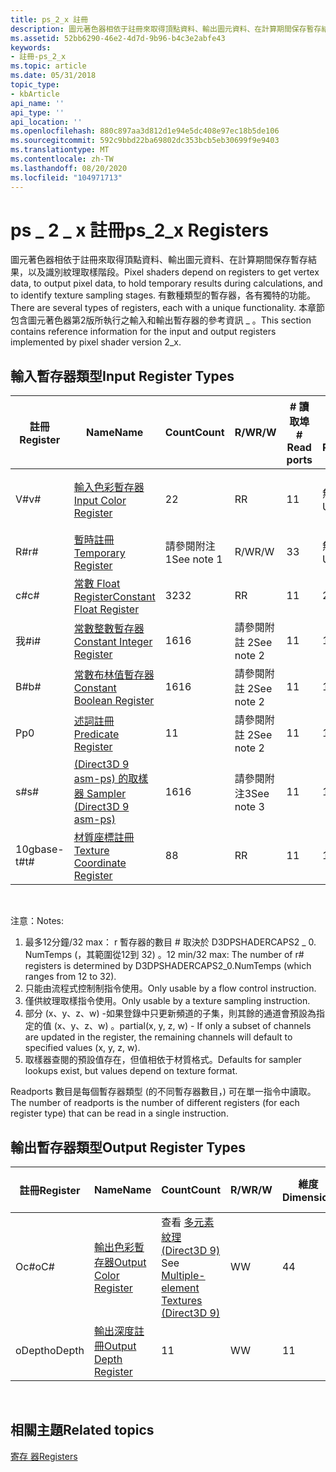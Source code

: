 ```yaml
---
title: ps_2_x 註冊
description: 圖元著色器相依于註冊來取得頂點資料、輸出圖元資料、在計算期間保存暫存結果，以及識別紋理取樣階段。
ms.assetid: 52bb6290-46e2-4d7d-9b96-b4c3e2abfe43
keywords:
- 註冊-ps_2_x
ms.topic: article
ms.date: 05/31/2018
topic_type:
- kbArticle
api_name: ''
api_type: ''
api_location: ''
ms.openlocfilehash: 880c897aa3d812d1e94e5dc408e97ec18b5de106
ms.sourcegitcommit: 592c9bbd22ba69802dc353bcb5eb30699f9e9403
ms.translationtype: MT
ms.contentlocale: zh-TW
ms.lasthandoff: 08/20/2020
ms.locfileid: "104971713"
---
```

# <a name="ps_2_x-registers"></a><span data-ttu-id="7fb22-104">ps \_ 2 \_ x 註冊</span><span class="sxs-lookup"><span data-stu-id="7fb22-104">ps\_2\_x Registers</span></span>

<span data-ttu-id="7fb22-105">圖元著色器相依于註冊來取得頂點資料、輸出圖元資料、在計算期間保存暫存結果，以及識別紋理取樣階段。</span><span class="sxs-lookup"><span data-stu-id="7fb22-105">Pixel shaders depend on registers to get vertex data, to output pixel data, to hold temporary results during calculations, and to identify texture sampling stages.</span></span> <span data-ttu-id="7fb22-106">有數種類型的暫存器，各有獨特的功能。</span><span class="sxs-lookup"><span data-stu-id="7fb22-106">There are several types of registers, each with a unique functionality.</span></span> <span data-ttu-id="7fb22-107">本章節包含圖元著色器第2版所執行之輸入和輸出暫存器的參考資訊 \_ 。</span><span class="sxs-lookup"><span data-stu-id="7fb22-107">This section contains reference information for the input and output registers implemented by pixel shader version 2\_x.</span></span>

## <a name="input-register-types"></a><span data-ttu-id="7fb22-108">輸入暫存器類型</span><span class="sxs-lookup"><span data-stu-id="7fb22-108">Input Register Types</span></span>



| <span data-ttu-id="7fb22-109">註冊</span><span class="sxs-lookup"><span data-stu-id="7fb22-109">Register</span></span> | <span data-ttu-id="7fb22-110">Name</span><span class="sxs-lookup"><span data-stu-id="7fb22-110">Name</span></span>                                                                                          | <span data-ttu-id="7fb22-111">Count</span><span class="sxs-lookup"><span data-stu-id="7fb22-111">Count</span></span>      | <span data-ttu-id="7fb22-112">R/W</span><span class="sxs-lookup"><span data-stu-id="7fb22-112">R/W</span></span>        | <span data-ttu-id="7fb22-113">\# 讀取埠</span><span class="sxs-lookup"><span data-stu-id="7fb22-113">\# Read ports</span></span> | <span data-ttu-id="7fb22-114">\# 讀取/inst</span><span class="sxs-lookup"><span data-stu-id="7fb22-114">\# Reads/inst</span></span> | <span data-ttu-id="7fb22-115">維度</span><span class="sxs-lookup"><span data-stu-id="7fb22-115">Dimension</span></span> | <span data-ttu-id="7fb22-116">RelAddr</span><span class="sxs-lookup"><span data-stu-id="7fb22-116">RelAddr</span></span> | <span data-ttu-id="7fb22-117">Defaults</span><span class="sxs-lookup"><span data-stu-id="7fb22-117">Defaults</span></span>                  | <span data-ttu-id="7fb22-118">需要 DCL</span><span class="sxs-lookup"><span data-stu-id="7fb22-118">Requires DCL</span></span> |
|----------|-----------------------------------------------------------------------------------------------|------------|------------|---------------|---------------|-----------|---------|---------------------------|--------------|
| <span data-ttu-id="7fb22-119">V\#</span><span class="sxs-lookup"><span data-stu-id="7fb22-119">v\#</span></span>      | [<span data-ttu-id="7fb22-120">輸入色彩暫存器</span><span class="sxs-lookup"><span data-stu-id="7fb22-120">Input Color Register</span></span>](dx9-graphics-reference-asm-ps-registers-input-color.md)               | <span data-ttu-id="7fb22-121">2</span><span class="sxs-lookup"><span data-stu-id="7fb22-121">2</span></span>          | <span data-ttu-id="7fb22-122">R</span><span class="sxs-lookup"><span data-stu-id="7fb22-122">R</span></span>          | <span data-ttu-id="7fb22-123">1</span><span class="sxs-lookup"><span data-stu-id="7fb22-123">1</span></span>             | <span data-ttu-id="7fb22-124">無限制</span><span class="sxs-lookup"><span data-stu-id="7fb22-124">Unlimited</span></span>     | <span data-ttu-id="7fb22-125">4</span><span class="sxs-lookup"><span data-stu-id="7fb22-125">4</span></span>         | <span data-ttu-id="7fb22-126">N</span><span class="sxs-lookup"><span data-stu-id="7fb22-126">N</span></span>       | <span data-ttu-id="7fb22-127">部分 (0001) 。</span><span class="sxs-lookup"><span data-stu-id="7fb22-127">Partial(0001).</span></span> <span data-ttu-id="7fb22-128">請參閱附注4</span><span class="sxs-lookup"><span data-stu-id="7fb22-128">See note 4</span></span> | <span data-ttu-id="7fb22-129">Y</span><span class="sxs-lookup"><span data-stu-id="7fb22-129">Y</span></span>            |
| <span data-ttu-id="7fb22-130">R\#</span><span class="sxs-lookup"><span data-stu-id="7fb22-130">r\#</span></span>      | [<span data-ttu-id="7fb22-131">暫時註冊</span><span class="sxs-lookup"><span data-stu-id="7fb22-131">Temporary Register</span></span>](dx9-graphics-reference-asm-ps-registers-temporary.md)                   | <span data-ttu-id="7fb22-132">請參閱附注1</span><span class="sxs-lookup"><span data-stu-id="7fb22-132">See note 1</span></span> | <span data-ttu-id="7fb22-133">R/W</span><span class="sxs-lookup"><span data-stu-id="7fb22-133">R/W</span></span>        | <span data-ttu-id="7fb22-134">3</span><span class="sxs-lookup"><span data-stu-id="7fb22-134">3</span></span>             | <span data-ttu-id="7fb22-135">無限制</span><span class="sxs-lookup"><span data-stu-id="7fb22-135">Unlimited</span></span>     | <span data-ttu-id="7fb22-136">4</span><span class="sxs-lookup"><span data-stu-id="7fb22-136">4</span></span>         | <span data-ttu-id="7fb22-137">N</span><span class="sxs-lookup"><span data-stu-id="7fb22-137">N</span></span>       | <span data-ttu-id="7fb22-138">無</span><span class="sxs-lookup"><span data-stu-id="7fb22-138">None</span></span>                      | <span data-ttu-id="7fb22-139">N</span><span class="sxs-lookup"><span data-stu-id="7fb22-139">N</span></span>            |
| <span data-ttu-id="7fb22-140">c\#</span><span class="sxs-lookup"><span data-stu-id="7fb22-140">c\#</span></span>      | [<span data-ttu-id="7fb22-141">常數 Float Register</span><span class="sxs-lookup"><span data-stu-id="7fb22-141">Constant Float Register</span></span>](dx9-graphics-reference-asm-ps-registers-constant-float.md)         | <span data-ttu-id="7fb22-142">32</span><span class="sxs-lookup"><span data-stu-id="7fb22-142">32</span></span>         | <span data-ttu-id="7fb22-143">R</span><span class="sxs-lookup"><span data-stu-id="7fb22-143">R</span></span>          | <span data-ttu-id="7fb22-144">1</span><span class="sxs-lookup"><span data-stu-id="7fb22-144">1</span></span>             | <span data-ttu-id="7fb22-145">2</span><span class="sxs-lookup"><span data-stu-id="7fb22-145">2</span></span>             | <span data-ttu-id="7fb22-146">4</span><span class="sxs-lookup"><span data-stu-id="7fb22-146">4</span></span>         | <span data-ttu-id="7fb22-147">N</span><span class="sxs-lookup"><span data-stu-id="7fb22-147">N</span></span>       | <span data-ttu-id="7fb22-148">0000</span><span class="sxs-lookup"><span data-stu-id="7fb22-148">0000</span></span>                      | <span data-ttu-id="7fb22-149">N</span><span class="sxs-lookup"><span data-stu-id="7fb22-149">N</span></span>            |
| <span data-ttu-id="7fb22-150">我\#</span><span class="sxs-lookup"><span data-stu-id="7fb22-150">i\#</span></span>      | [<span data-ttu-id="7fb22-151">常數整數暫存器</span><span class="sxs-lookup"><span data-stu-id="7fb22-151">Constant Integer Register</span></span>](dx9-graphics-reference-asm-ps-registers-constant-integer.md)     | <span data-ttu-id="7fb22-152">16</span><span class="sxs-lookup"><span data-stu-id="7fb22-152">16</span></span>         | <span data-ttu-id="7fb22-153">請參閱附註 2</span><span class="sxs-lookup"><span data-stu-id="7fb22-153">See note 2</span></span> | <span data-ttu-id="7fb22-154">1</span><span class="sxs-lookup"><span data-stu-id="7fb22-154">1</span></span>             | <span data-ttu-id="7fb22-155">1</span><span class="sxs-lookup"><span data-stu-id="7fb22-155">1</span></span>             | <span data-ttu-id="7fb22-156">4</span><span class="sxs-lookup"><span data-stu-id="7fb22-156">4</span></span>         | <span data-ttu-id="7fb22-157">N</span><span class="sxs-lookup"><span data-stu-id="7fb22-157">N</span></span>       | <span data-ttu-id="7fb22-158">0000</span><span class="sxs-lookup"><span data-stu-id="7fb22-158">0000</span></span>                      | <span data-ttu-id="7fb22-159">N</span><span class="sxs-lookup"><span data-stu-id="7fb22-159">N</span></span>            |
| <span data-ttu-id="7fb22-160">B\#</span><span class="sxs-lookup"><span data-stu-id="7fb22-160">b\#</span></span>      | [<span data-ttu-id="7fb22-161">常數布林值暫存器</span><span class="sxs-lookup"><span data-stu-id="7fb22-161">Constant Boolean Register</span></span>](dx9-graphics-reference-asm-ps-registers-constant-boolean.md)     | <span data-ttu-id="7fb22-162">16</span><span class="sxs-lookup"><span data-stu-id="7fb22-162">16</span></span>         | <span data-ttu-id="7fb22-163">請參閱附註 2</span><span class="sxs-lookup"><span data-stu-id="7fb22-163">See note 2</span></span> | <span data-ttu-id="7fb22-164">1</span><span class="sxs-lookup"><span data-stu-id="7fb22-164">1</span></span>             | <span data-ttu-id="7fb22-165">1</span><span class="sxs-lookup"><span data-stu-id="7fb22-165">1</span></span>             | <span data-ttu-id="7fb22-166">1</span><span class="sxs-lookup"><span data-stu-id="7fb22-166">1</span></span>         | <span data-ttu-id="7fb22-167">N</span><span class="sxs-lookup"><span data-stu-id="7fb22-167">N</span></span>       | <span data-ttu-id="7fb22-168">FALSE</span><span class="sxs-lookup"><span data-stu-id="7fb22-168">FALSE</span></span>                     | <span data-ttu-id="7fb22-169">N</span><span class="sxs-lookup"><span data-stu-id="7fb22-169">N</span></span>            |
| <span data-ttu-id="7fb22-170">P</span><span class="sxs-lookup"><span data-stu-id="7fb22-170">p0</span></span>       | [<span data-ttu-id="7fb22-171">述詞註冊</span><span class="sxs-lookup"><span data-stu-id="7fb22-171">Predicate Register</span></span>](dx9-graphics-reference-asm-ps-registers-predicate.md)                   | <span data-ttu-id="7fb22-172">1</span><span class="sxs-lookup"><span data-stu-id="7fb22-172">1</span></span>          | <span data-ttu-id="7fb22-173">請參閱附註 2</span><span class="sxs-lookup"><span data-stu-id="7fb22-173">See note 2</span></span> | <span data-ttu-id="7fb22-174">1</span><span class="sxs-lookup"><span data-stu-id="7fb22-174">1</span></span>             | <span data-ttu-id="7fb22-175">1</span><span class="sxs-lookup"><span data-stu-id="7fb22-175">1</span></span>             | <span data-ttu-id="7fb22-176">1</span><span class="sxs-lookup"><span data-stu-id="7fb22-176">1</span></span>         | <span data-ttu-id="7fb22-177">N</span><span class="sxs-lookup"><span data-stu-id="7fb22-177">N</span></span>       | <span data-ttu-id="7fb22-178">無</span><span class="sxs-lookup"><span data-stu-id="7fb22-178">None</span></span>                      | <span data-ttu-id="7fb22-179">Y</span><span class="sxs-lookup"><span data-stu-id="7fb22-179">Y</span></span>            |
| <span data-ttu-id="7fb22-180">s\#</span><span class="sxs-lookup"><span data-stu-id="7fb22-180">s\#</span></span>      | [<span data-ttu-id="7fb22-181"> (Direct3D 9 asm-ps) 的取樣器 </span><span class="sxs-lookup"><span data-stu-id="7fb22-181">Sampler (Direct3D 9 asm-ps)</span></span>](dx9-graphics-reference-asm-ps-registers-sampler.md)            | <span data-ttu-id="7fb22-182">16</span><span class="sxs-lookup"><span data-stu-id="7fb22-182">16</span></span>         | <span data-ttu-id="7fb22-183">請參閱附注3</span><span class="sxs-lookup"><span data-stu-id="7fb22-183">See note 3</span></span> | <span data-ttu-id="7fb22-184">1</span><span class="sxs-lookup"><span data-stu-id="7fb22-184">1</span></span>             | <span data-ttu-id="7fb22-185">1</span><span class="sxs-lookup"><span data-stu-id="7fb22-185">1</span></span>             | <span data-ttu-id="7fb22-186">4</span><span class="sxs-lookup"><span data-stu-id="7fb22-186">4</span></span>         | <span data-ttu-id="7fb22-187">N</span><span class="sxs-lookup"><span data-stu-id="7fb22-187">N</span></span>       | <span data-ttu-id="7fb22-188">請參閱附注5</span><span class="sxs-lookup"><span data-stu-id="7fb22-188">See note 5</span></span>                | <span data-ttu-id="7fb22-189">Y</span><span class="sxs-lookup"><span data-stu-id="7fb22-189">Y</span></span>            |
| <span data-ttu-id="7fb22-190">10gbase-t\#</span><span class="sxs-lookup"><span data-stu-id="7fb22-190">t\#</span></span>      | [<span data-ttu-id="7fb22-191">材質座標註冊</span><span class="sxs-lookup"><span data-stu-id="7fb22-191">Texture Coordinate Register</span></span>](dx9-graphics-reference-asm-ps-registers-texture-coordinate.md) | <span data-ttu-id="7fb22-192">8</span><span class="sxs-lookup"><span data-stu-id="7fb22-192">8</span></span>          | <span data-ttu-id="7fb22-193">R</span><span class="sxs-lookup"><span data-stu-id="7fb22-193">R</span></span>          | <span data-ttu-id="7fb22-194">1</span><span class="sxs-lookup"><span data-stu-id="7fb22-194">1</span></span>             | <span data-ttu-id="7fb22-195">1</span><span class="sxs-lookup"><span data-stu-id="7fb22-195">1</span></span>             | <span data-ttu-id="7fb22-196">4</span><span class="sxs-lookup"><span data-stu-id="7fb22-196">4</span></span>         | <span data-ttu-id="7fb22-197">N</span><span class="sxs-lookup"><span data-stu-id="7fb22-197">N</span></span>       | <span data-ttu-id="7fb22-198">無</span><span class="sxs-lookup"><span data-stu-id="7fb22-198">None</span></span>                      | <span data-ttu-id="7fb22-199">Y</span><span class="sxs-lookup"><span data-stu-id="7fb22-199">Y</span></span>            |



 

<span data-ttu-id="7fb22-200">注意：</span><span class="sxs-lookup"><span data-stu-id="7fb22-200">Notes:</span></span>

1.  <span data-ttu-id="7fb22-201">最多12分鐘/32 max： r 暫存器的數目 \# 取決於 D3DPSHADERCAPS2 \_ 0. NumTemps (，其範圍從12到 32) 。</span><span class="sxs-lookup"><span data-stu-id="7fb22-201">12 min/32 max: The number of r\# registers is determined by D3DPSHADERCAPS2\_0.NumTemps (which ranges from 12 to 32).</span></span>
2.  <span data-ttu-id="7fb22-202">只能由流程式控制制指令使用。</span><span class="sxs-lookup"><span data-stu-id="7fb22-202">Only usable by a flow control instruction.</span></span>
3.  <span data-ttu-id="7fb22-203">僅供紋理取樣指令使用。</span><span class="sxs-lookup"><span data-stu-id="7fb22-203">Only usable by a texture sampling instruction.</span></span>
4.  <span data-ttu-id="7fb22-204">部分 (x、y、z、w) -如果登錄中只更新頻道的子集，則其餘的通道會預設為指定的值 (x、y、z、w) 。</span><span class="sxs-lookup"><span data-stu-id="7fb22-204">partial(x, y, z, w) - If only a subset of channels are updated in the register, the remaining channels will default to specified values (x, y, z, w).</span></span>
5.  <span data-ttu-id="7fb22-205">取樣器查閱的預設值存在，但值相依于材質格式。</span><span class="sxs-lookup"><span data-stu-id="7fb22-205">Defaults for sampler lookups exist, but values depend on texture format.</span></span>

<span data-ttu-id="7fb22-206">Readports 數目是每個暫存器類型 (的不同暫存器數目，) 可在單一指令中讀取。</span><span class="sxs-lookup"><span data-stu-id="7fb22-206">The number of readports is the number of different registers (for each register type) that can be read in a single instruction.</span></span>

## <a name="output-register-types"></a><span data-ttu-id="7fb22-207">輸出暫存器類型</span><span class="sxs-lookup"><span data-stu-id="7fb22-207">Output Register Types</span></span>



| <span data-ttu-id="7fb22-208">註冊</span><span class="sxs-lookup"><span data-stu-id="7fb22-208">Register</span></span> | <span data-ttu-id="7fb22-209">Name</span><span class="sxs-lookup"><span data-stu-id="7fb22-209">Name</span></span>                                                                              | <span data-ttu-id="7fb22-210">Count</span><span class="sxs-lookup"><span data-stu-id="7fb22-210">Count</span></span>                                                                             | <span data-ttu-id="7fb22-211">R/W</span><span class="sxs-lookup"><span data-stu-id="7fb22-211">R/W</span></span> | <span data-ttu-id="7fb22-212">維度</span><span class="sxs-lookup"><span data-stu-id="7fb22-212">Dimension</span></span> | <span data-ttu-id="7fb22-213">RelAddr</span><span class="sxs-lookup"><span data-stu-id="7fb22-213">RelAddr</span></span> | <span data-ttu-id="7fb22-214">Defaults</span><span class="sxs-lookup"><span data-stu-id="7fb22-214">Defaults</span></span> | <span data-ttu-id="7fb22-215">需要 DCL</span><span class="sxs-lookup"><span data-stu-id="7fb22-215">Requires DCL</span></span> |
|----------|-----------------------------------------------------------------------------------|-----------------------------------------------------------------------------------|-----|-----------|---------|----------|--------------|
| <span data-ttu-id="7fb22-216">Oc#</span><span class="sxs-lookup"><span data-stu-id="7fb22-216">oC#</span></span>     | [<span data-ttu-id="7fb22-217">輸出色彩暫存器</span><span class="sxs-lookup"><span data-stu-id="7fb22-217">Output Color Register</span></span>](dx9-graphics-reference-asm-ps-registers-output-color.md) | <span data-ttu-id="7fb22-218">查看 [多元素紋理 (Direct3D 9) ](/windows/desktop/direct3d9/multiple-element-textures)</span><span class="sxs-lookup"><span data-stu-id="7fb22-218">See [Multiple-element Textures (Direct3D 9)](/windows/desktop/direct3d9/multiple-element-textures)</span></span> | <span data-ttu-id="7fb22-219">W</span><span class="sxs-lookup"><span data-stu-id="7fb22-219">W</span></span>   | <span data-ttu-id="7fb22-220">4</span><span class="sxs-lookup"><span data-stu-id="7fb22-220">4</span></span>         | <span data-ttu-id="7fb22-221">N</span><span class="sxs-lookup"><span data-stu-id="7fb22-221">N</span></span>       | <span data-ttu-id="7fb22-222">無</span><span class="sxs-lookup"><span data-stu-id="7fb22-222">None</span></span>     | <span data-ttu-id="7fb22-223">N</span><span class="sxs-lookup"><span data-stu-id="7fb22-223">N</span></span>            |
| <span data-ttu-id="7fb22-224">oDepth</span><span class="sxs-lookup"><span data-stu-id="7fb22-224">oDepth</span></span>   | [<span data-ttu-id="7fb22-225">輸出深度註冊</span><span class="sxs-lookup"><span data-stu-id="7fb22-225">Output Depth Register</span></span>](dx9-graphics-reference-asm-ps-registers-output-depth.md) | <span data-ttu-id="7fb22-226">1</span><span class="sxs-lookup"><span data-stu-id="7fb22-226">1</span></span>                                                                                 | <span data-ttu-id="7fb22-227">W</span><span class="sxs-lookup"><span data-stu-id="7fb22-227">W</span></span>   | <span data-ttu-id="7fb22-228">1</span><span class="sxs-lookup"><span data-stu-id="7fb22-228">1</span></span>         | <span data-ttu-id="7fb22-229">N</span><span class="sxs-lookup"><span data-stu-id="7fb22-229">N</span></span>       | <span data-ttu-id="7fb22-230">無</span><span class="sxs-lookup"><span data-stu-id="7fb22-230">None</span></span>     | <span data-ttu-id="7fb22-231">N</span><span class="sxs-lookup"><span data-stu-id="7fb22-231">N</span></span>            |



 

## <a name="related-topics"></a><span data-ttu-id="7fb22-232">相關主題</span><span class="sxs-lookup"><span data-stu-id="7fb22-232">Related topics</span></span>

<dl> <dt>

[<span data-ttu-id="7fb22-233">寄存 器</span><span class="sxs-lookup"><span data-stu-id="7fb22-233">Registers</span></span>](dx9-graphics-reference-asm-ps-registers.md)
</dt> </dl>

 

 